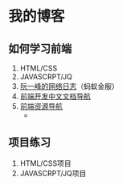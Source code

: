 # 我的博客

## 如何学习前端

1. HTML/CSS
2. JAVASCRPT/JQ
0. [阮一峰的网络日志](http://www.ruanyifeng.com/blog/javascript/)（蚂蚁金服）
0. [前端开发中文文档导航](http://cndevdocs.com/)
0. [前端资源导航](https://nav.phpfamily.org/)
    + []()

## 项目练习

1. HTML/CSS项目
2. JAVASCRPT/JQ项目
